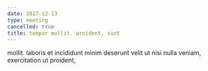 ```yaml
---
date: 2017-12-13
type: meeting
cancelled: true
title: tempor mollit. proident, sunt
---
```

mollit. laboris et incididunt minim deserunt velit ut nisi nulla veniam, exercitation ut proident,